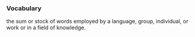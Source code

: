 ### Vocabulary

the sum or stock of words employed by a language, group, individual, or work or in a field of knowledge.